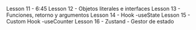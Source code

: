 Lesson 11 - 6:45
Lesson 12 - Objetos literales e interfaces
Lesson 13 - Funciones, retorno y argumentos
Lesson 14 - Hook -useState
Lesson 15 - Custom Hook -useCounter
Lesson 16 - Zustand - Gestor de estado